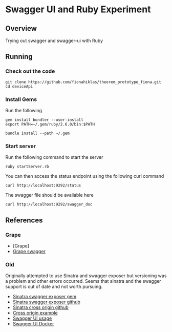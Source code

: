 # Swagger UI and Ruby Experiment

## Overview

Trying out swagger and swagger-ui with Ruby

## Running

### Check out the code

```
git clone https://github.com/fionahiklas/theorem_prototype_fiona.git
cd deviceApi
```

### Install Gems

Run the following

```
gem install bundler --user-install
export PATH=~/.gem/ruby/2.6.0/bin:$PATH

bundle install --path ~/.gem
```

### Start server

Run the following command to start the server

```
ruby startServer.rb
```

You can then access the status endpoint using the following curl command

```
curl http://localhost:9292/status
```

The swagger file should be available here 

```
curl http://localhost:9292/swagger_doc
```

## References

### Grape

* [Grape]
* [Grape swagger](https://github.com/ruby-grape/grape-swagger)


### Old

Originally attempted to use Sinatra and swagger exposer but versioning was a problem and 
other errors occurred.  Seems that sinatra and the swagger support is out of date and 
not worth pursuing.

* [Sinatra swagger exposer gem](https://rubygems.org/gems/sinatra-swagger-exposer)
* [Sinatra swagger exposer github](https://github.com/archiloque/sinatra-swagger-exposer)
* [Sinatra cross origin github](https://github.com/britg/sinatra-cross_origin)
* [Cross origin example](https://github.com/archiloque/sinatra-swagger-exposer/tree/master/example)
* [Swagger UI usage](https://github.com/swagger-api/swagger-ui/blob/master/docs/usage/installation.md)
* [Swagger UI Docker](https://github.com/swagger-api/swagger-ui/blob/master/docs/usage/configuration.md#docker)




